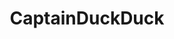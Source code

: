 ---
codehost: https://github.com/https://github.com/githubsaturn/captainduckduck
logohandle: captainduckduck
sort: captainduckduck
title: CaptainDuckDuck
website: https://captainduckduck.com/
---